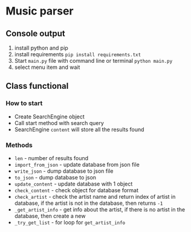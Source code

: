 # Music parser

 ## Console output
1. install python and pip
2. install requirements `pip install requirements.txt`
3. Start `main.py` file with command line or terminal `python main.py`
4. select menu item and wait
 
## Class functional

### How to start
* Create SearchEngine object
* Call start method with search query
*  SearchEngine `content` will store all the results found 

### Methods

 * `len` - number of results found
 * `import_from_json` - update database from json file
 * `write_json` - dump database to json file
 * `to_json` - dump database to json
 * `update_content` - update database with 1 object 
 * `check_content` - check object for database format
 * `check_artist` - check the artist name and return index of artist in database, if the artist is not in the database, then returns `-1`
 * `_get_artist_info` - get info about the artist, if there is no artist in the database, then create a new
 * `_try_get_list` - for loop for `get_artist_info`
 
